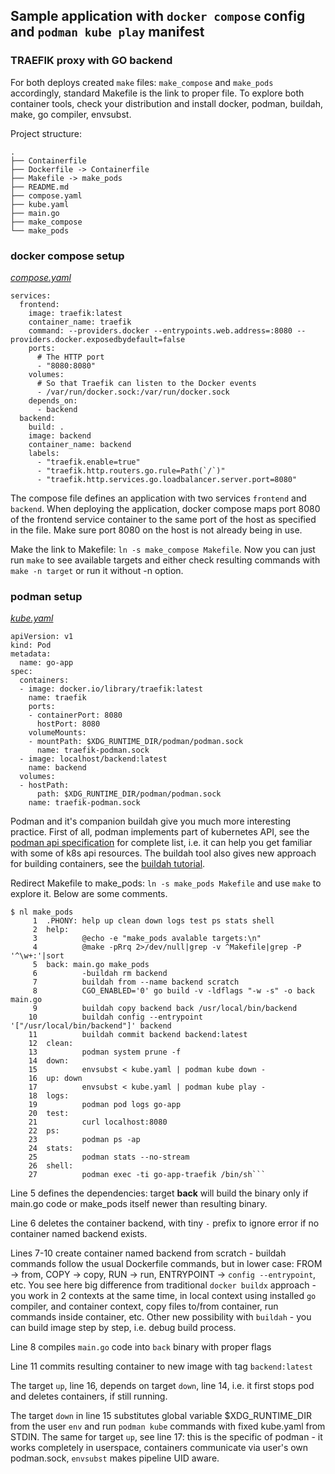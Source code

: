 ## Sample application with `docker compose` config and `podman kube play` manifest

### TRAEFIK proxy with GO backend

For both deploys created `make` files: `make_compose` and `make_pods` accordingly, standard Makefile is the link to proper file. To explore both container tools, check your distribution and install docker, podman, buildah, make, go compiler, envsubst.

Project structure:
```
.
├── Containerfile
├── Dockerfile -> Containerfile
├── Makefile -> make_pods
├── README.md
├── compose.yaml
├── kube.yaml
├── main.go
├── make_compose
└── make_pods
```

### docker compose setup

[_compose.yaml_](compose.yaml)
```
services:
  frontend:
    image: traefik:latest
    container_name: traefik
    command: --providers.docker --entrypoints.web.address=:8080 --providers.docker.exposedbydefault=false
    ports:
      # The HTTP port
      - "8080:8080"
    volumes:
      # So that Traefik can listen to the Docker events
      - /var/run/docker.sock:/var/run/docker.sock
    depends_on:
      - backend
  backend:
    build: .
    image: backend
    container_name: backend
    labels:
      - "traefik.enable=true"
      - "traefik.http.routers.go.rule=Path(`/`)"
      - "traefik.http.services.go.loadbalancer.server.port=8080"
```

The compose file defines an application with two services `frontend` and `backend`.
When deploying the application, docker compose maps port 8080 of the frontend service container to the same port of the host as specified in the file. Make sure port 8080 on the host is not already being in use.

Make the link to Makefile: `ln -s make_compose Makefile`. Now you can just run `make` to see available targets and either check resulting commands with `make -n target` or run it without -n option.

### podman setup

[_kube.yaml_](kube.yaml)

```
apiVersion: v1
kind: Pod
metadata:
  name: go-app
spec:
  containers:
  - image: docker.io/library/traefik:latest
    name: traefik
    ports:
    - containerPort: 8080
      hostPort: 8080
    volumeMounts:
    - mountPath: $XDG_RUNTIME_DIR/podman/podman.sock
      name: traefik-podman.sock
  - image: localhost/backend:latest
    name: backend
  volumes:
  - hostPath:
      path: $XDG_RUNTIME_DIR/podman/podman.sock
    name: traefik-podman.sock
```

Podman and it's companion buildah give you much more interesting practice. First of all, podman implements part of kubernetes API, see the [podman api specification](https://docs.podman.io/en/latest/_static/api.html?version=v5.4) for complete list, i.e. it can help you get familiar with some of k8s api resources. The buildah tool also gives new approach for building containers, see the [buildah tutorial](https://developers.redhat.com/blog/2021/01/11/getting-started-with-buildah).

Redirect Makefile to make_pods: `ln -s make_pods Makefile` and use `make` to explore it. Below are some comments.

```
$ nl make_pods 
     1	.PHONY: help up clean down logs test ps stats shell
     2	help:
     3	        @echo -e "make_pods avalable targets:\n"
     4	        @make -pRrq 2>/dev/null|grep -v ^Makefile|grep -P '^\w+:'|sort
     5	back: main.go make_pods
     6	        -buildah rm backend
     7	        buildah from --name backend scratch
     8	        CGO_ENABLED='0' go build -v -ldflags "-w -s" -o back main.go
     9	        buildah copy backend back /usr/local/bin/backend
    10	        buildah config --entrypoint '["/usr/local/bin/backend"]' backend
    11	        buildah commit backend backend:latest
    12	clean:
    13	        podman system prune -f
    14	down:
    15	        envsubst < kube.yaml | podman kube down -
    16	up: down
    17	        envsubst < kube.yaml | podman kube play -
    18	logs:
    19	        podman pod logs go-app
    20	test:
    21	        curl localhost:8080
    22	ps:
    23	        podman ps -ap
    24	stats:
    25	        podman stats --no-stream
    26	shell:
    27	        podman exec -ti go-app-traefik /bin/sh```
```

Line 5 defines the dependencies: target **back** will build the binary only if main.go code or make_pods itself newer than resulting binary.

Line 6 deletes the container backend, with tiny `-` prefix to ignore error if no container named backend exists.

Lines 7-10 create container named backend from scratch - buildah commands follow the usual Dockerfile commands, but in lower case: FROM -> from, COPY -> copy, RUN -> run, ENTRYPOINT -> `config --entrypoint`, etc. You see here big difference from traditional `docker buildx` approach - you work in 2 contexts at the same time, in local context using installed `go` compiler, and container context, copy files to/from container, run commands inside container, etc. Other new possibility with `buildah` - you can build image step by step, i.e. debug build process.

Line 8 compiles `main.go` code into `back` binary with proper flags

Line 11 commits resulting container to new image with tag `backend:latest`

The target `up`, line 16, depends on target `down`, line 14, i.e. it first stops pod and deletes containers, if still running.

The target `down` in line 15 substitutes global variable $XDG_RUNTIME_DIR from the user `env` and run `podman kube` commands with fixed kube.yaml from STDIN. The same for target `up`, see line 17: this is the specific of podman - it works completely in userspace, containers communicate via user's own podman.sock, `envsubst` makes pipeline UID aware. 


